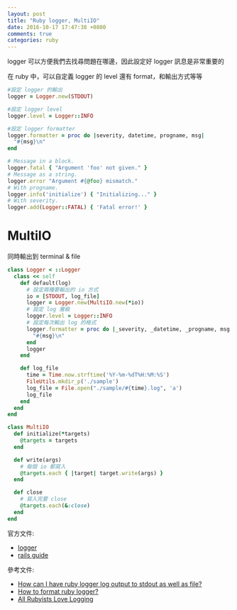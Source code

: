 ```yaml
---
layout: post
title: "Ruby logger, MultiIO"
date: 2016-10-17 17:47:38 +0800
comments: true
categories: ruby
---
```

logger 可以方便我們去找尋問題在哪邊，因此設定好 logger 訊息是非常重要的

<!-- more -->

在 ruby 中，可以自定義 logger 的 level 還有 format，和輸出方式等等

```ruby
#設定 logger 的輸出
logger = Logger.new(STDOUT)

#設定 logger level
logger.level = Logger::INFO

#設定 logger formatter
logger.formatter = proc do |severity, datetime, progname, msg|
  "#{msg}\n"
end
```

```ruby
# Message in a block.
logger.fatal { "Argument 'foo' not given." }
# Message as a string.
logger.error "Argument #{@foo} mismatch."
# With progname.
logger.info('initialize') { "Initializing..." }
# With severity.
logger.add(Logger::FATAL) { 'Fatal error!' }
```

# MultiIO

同時輸出到 terminal & file

```ruby
class Logger < ::Logger
  class << self
    def default(log)
      # 設定兩種要輸出的 io 方式
      io = [STDOUT, log_file]
      logger = Logger.new(MultiIO.new(*io))
      # 設定 log 層級
      logger.level = Logger::INFO
      # 設定每次輸出 log 的格式
      logger.formatter = proc do |_severity, _datetime, _progname, msg|
        "#{msg}\n"
      end
      logger
    end

    def log_file
      time = Time.now.strftime('%Y-%m-%dT%H:%M:%S')
      FileUtils.mkdir_p('./sample')
      log_file = File.open("./sample/#{time}.log", 'a')
      log_file
    end
  end
end
```

```ruby
class MultiIO
  def initialize(*targets)
    @targets = targets
  end

  def write(args)
  	# 每個 io 都寫入
    @targets.each { |target| target.write(args) }
  end

  def close
    # 寫入完要 close
    @targets.each(&:close)
  end
end
```


官方文件:

* [logger](https://ruby-doc.org/stdlib-2.1.0/libdoc/logger/rdoc/Logger.html)
* [rails guide](http://rails.ruby.tw/debugging_rails_applications.html#logger)

參考文件:

* [How can I have ruby logger log output to stdout as well as file?](http://stackoverflow.com/questions/6407141/how-can-i-have-ruby-logger-log-output-to-stdout-as-well-as-file)
* [How to format ruby logger?](http://stackoverflow.com/questions/14382252/how-to-format-ruby-logger)
* [All Rubyists Love Logging](https://www.sitepoint.com/rubyists-love-logging/)
